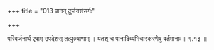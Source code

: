 +++
title = "013 पानन् दुर्जनसंसर्गः"

+++

परिवर्जनार्थ एषाम् उपदेशस् तत्पुरुषाणाम् । यतश् च पानादिव्यभिचारकरणेषु वर्तमानाः ॥ ९.१३ ॥